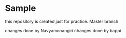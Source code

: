 # Sample
this repository is created just for practice.
Master branch 

changes done by Navyamonangiri
changes done by bappi
